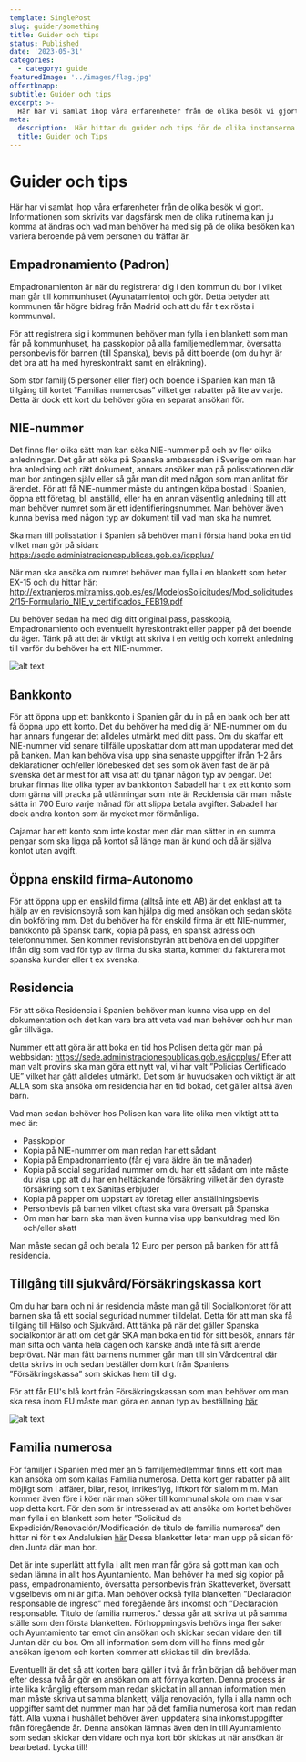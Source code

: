 ```yaml
---
template: SinglePost
slug: guider/something
title: Guider och tips
status: Published
date: '2023-05-31'
categories:
  - category: guide
featuredImage: '../images/flag.jpg'
offertknapp: 
subtitle: Guider och tips
excerpt: >-
  Här har vi samlat ihop våra erfarenheter från de olika besök vi gjort. Informationen som skrivits var dagsfärsk men de olika rutinerna kan ju komma at ändras och vad man behöver ha med sig på de olika besöken kan variera beroende på vem personen du träffar är. 
meta:
  description:  Här hittar du guider och tips för de olika instanserna du kan behöva besöka 
  title: Guider och Tips
---
```


# Guider och tips

Här har vi samlat ihop våra erfarenheter från de olika besök vi gjort. Informationen som skrivits var dagsfärsk men de olika rutinerna kan ju komma at ändras och vad man behöver ha med sig på de olika besöken kan variera beroende på vem personen du träffar är. 

## Empadronamiento (Padron)

Empadronamienton är när du registrerar dig i den kommun du bor i vilket man går till kommunhuset (Ayunatamiento) och gör. Detta betyder att kommunen får högre bidrag från Madrid och att du får t ex rösta i kommunval. 

För att registrera sig i kommunen behöver man fylla i en blankett som man får på kommunhuset, ha passkopior på alla familjemedlemmar, översatta personbevis för barnen (till Spanska), bevis på ditt boende (om du hyr är det bra att ha med hyreskontrakt samt en elräkning).

Som stor familj (5 personer eller fler) och boende i Spanien kan man få tillgång till kortet ”Familias numerosas” vilket ger rabatter på lite av varje. Detta är dock ett kort du behöver göra en separat ansökan för. 

## NIE-nummer

Det finns fler olika sätt man kan söka NIE-nummer på och av fler olika anledningar. Det går att söka på Spanska ambassaden i Sverige om man har bra anledning och rätt dokument, annars ansöker man på polisstationen där man bor antingen själv eller så går man dit med någon som man anlitat för ärendet. För att få NIE-nummer måste du antingen köpa bostad i Spanien, öppna ett företag, bli anställd, eller ha en annan väsentlig anledning till att man behöver numret som är ett identifieringsnummer. Man behöver även kunna bevisa med någon typ av dokument till vad man ska ha numret. 

Ska man till polisstation i Spanien så behöver man i första hand boka en tid vilket man gör på sidan:
https://sede.administracionespublicas.gob.es/icpplus/

När man ska ansöka om numret behöver man fylla i en blankett som heter EX-15 och du hittar här:
http://extranjeros.mitramiss.gob.es/es/ModelosSolicitudes/Mod_solicitudes2/15-Formulario_NIE_y_certificados_FEB19.pdf

Du behöver sedan ha med dig ditt original pass, passkopia, Empadronamiento och eventuellt hyreskontrakt eller papper på det boende du äger. Tänk på att det är viktigt att skriva i en vettig och korrekt anledning till varför du behöver ha ett NIE-nummer.

![alt text](/images/Nerja.jpg "Nerja, Spain")

## Bankkonto

För att öppna upp ett bankkonto i Spanien går du in på en bank och ber att få öppna upp ett konto. Det du behöver ha med dig är NIE-nummer om du har annars fungerar det alldeles utmärkt med ditt pass. Om du skaffar ett NIE-nummer vid senare tillfälle uppskattar dom att man uppdaterar med det på banken. Man kan behöva visa upp sina senaste uppgifter ifrån 1-2 års deklarationer och/eller lönebesked det ses som ok även fast de är på svenska det är mest för att visa att du tjänar någon typ av pengar. Det brukar finnas lite olika typer av bankkonton Sabadell har t ex ett konto som dom gärna vill pracka på utlänningar som inte är Recidensia där man måste sätta in 700 Euro varje månad för att slippa betala avgifter. Sabadell har dock andra konton som är mycket mer förmånliga. 

Cajamar har ett konto som inte kostar men där man sätter in en summa pengar som ska ligga på kontot så länge man är kund och då är själva kontot utan avgift. 

## Öppna enskild firma-Autonomo

För att öppna upp en enskild firma (alltså inte ett AB) är det enklast att ta hjälp av en revisionsbyrå  som kan hjälpa dig med ansökan och sedan sköta din bokföring mm. Det du behöver ha för enskild firma är ett NIE-nummer, bankkonto på Spansk bank, kopia på pass, en spansk adress och telefonnummer. Sen kommer revisionsbyrån att behöva en del uppgifter ifrån dig som vad för typ av firma du ska starta, kommer du fakturera mot spanska kunder eller t ex svenska. 

## Residencia

För att söka Residencia i Spanien behöver man kunna visa upp en del dokumentation och det kan vara bra att veta vad man behöver och hur man går tillväga.

Nummer ett att göra är att boka en tid hos Polisen detta gör man på webbsidan: https://sede.administracionespublicas.gob.es/icpplus/
Efter att man valt provins ska man göra ett nytt val, vi har valt ”Policias Certificado UE” vilket har gått alldeles utmärkt. Det som är huvudsaken och viktigt är att ALLA som ska ansöka om residencia har en tid bokad, det gäller alltså även barn. 

Vad man sedan behöver hos Polisen kan vara lite olika men viktigt att ta med är:
-	Passkopior
-	Kopia på NIE-nummer om man redan har ett sådant
-	Kopia på Empadronamiento (får ej vara äldre än tre månader)
-	Kopia på social seguridad nummer om du har ett sådant om inte måste du visa upp att du har en heltäckande försäkring vilket är den dyraste försäkring som t ex Sanitas erbjuder
-	Kopia på papper om uppstart av företag eller anställningsbevis
-	Personbevis på barnen vilket oftast ska vara översatt på Spanska
-	Om man har barn ska man även kunna visa upp bankutdrag med lön och/eller skatt

Man måste sedan gå och betala 12 Euro per person på banken för att få residencia. 

## Tillgång till sjukvård/Försäkringskassa kort

Om du har barn och ni är residencia måste man gå till Socialkontoret för att barnen ska få ett social seguridad nummer tilldelat. Detta för att man ska få tillgång till Hälso och Sjukvård. Att tänka på när det gäller Spanska socialkontor är att om det går SKA man boka en tid för sitt besök, annars får man sitta och vänta hela dagen och kanske ändå inte få sitt ärende beprövat. När man fått barnens nummer går man till sin Vårdcentral där detta skrivs in och sedan beställer dom kort från Spaniens ”Försäkringskassa” som skickas hem till dig. 

För att får EU's blå kort från Försäkringskassan som man behöver om man ska resa inom EU måste man göra en annan typ av beställning [här](https://sede.seg-social.gob.es/wps/portal/sede/sede/Ciudadanos/!ut/p/z1/pZJdT4MwFIb_il5wSXpK-SiXLBrc3EeQMEZvSIFu1kjZBk799xZ3YWIim6G96sl7znPy9kUMbRBT_CR3vJON4q_6nTE3J9i1sQ94HsL0HoJk8Zj4JCKh5aI1YoiVqtt3zyhrRSXyslGdULJq2lwoA_qaAaV8q3jFVdMawFvZakUp-U3Llez4UfJ-yr6UFcqKwqZU-JZZeCBMu_KxWRBMTYpduiWk8re2g9KhtcAHxIa3PvfDHye42B8LhWaXRNo7-XI4sEAb1Hvy0aHNCIeGeVN8De9amAGWvraLMm2U9wMFCLU9yQTiNVgYQoLSkxTvKFHNsdZxif_5jw_wmxDiyOkJKzp9ijBQbyThPN5ZUcAzsObgLigEfhQn8yUm4Nkjx6e9_kIUvwUDWdvXNSWf0gxTkxXOrs7vJkszm51ABrdfVdPTNQ!!/dz/d5/L2dBISEvZ0FBIS9nQSEh/)


![alt text](/images/Granada.jpg "Granada, Spain")

## Familia numerosa

För familjer i Spanien med mer än 5 familjemedlemmar finns ett kort man kan ansöka om som kallas Familia numerosa. Detta kort ger rabatter på allt möjligt som i affärer, bilar, resor, inrikesflyg, liftkort för slalom m m. Man kommer även före i köer när man söker till kommunal skola om man visar upp detta kort. För den som är intresserad av att ansöka om kortet behöver man fylla i en blankett som heter ”Solicitud de Expedición/Renovación/Modificación de titulo de familia numerosa” den hittar ni för t ex Andalulsien [här](https://www.juntadeandalucia.es/servicios/sede/tramites/procedimientos/detalle/7.html) Dessa blanketter letar man upp på sidan för den Junta där man bor. 

Det är inte superlätt att fylla i allt men man får göra så gott man kan och sedan lämna in allt hos Ayuntamiento. Man behöver ha med sig kopior på pass, empadronamiento, översatta personbevis från Skatteverket, översatt vigselbevis om ni är gifta. Man behöver också fylla blanketten ”Declaración responsable de ingreso” med föregående års inkomst och ”Declaración responsable. Titulo de familia numeros.” dessa går att skriva ut på samma ställe som den första blanketten. Förhoppningsvis behövs inga fler saker och Ayuntamiento tar emot din ansökan och skickar sedan vidare den till Juntan där du bor.  Om all information som dom vill ha finns med går ansökan igenom och korten kommer att skickas till din brevlåda. 

Eventuellt är det så att korten bara gäller i två år från början då behöver man efter dessa två år gör en ansökan om att förnya korten. Denna process är inte lika krånglig eftersom man redan skickat in all annan information men man måste skriva ut samma blankett, välja renovación, fylla i alla namn och uppgifter samt det nummer man har på det familia numerosa kort man redan fått. Alla vuxna i hushållet behöver även uppdatera sina inkomstuppgifter från föregående år. Denna ansökan lämnas även den in till Ayuntamiento som sedan skickar den vidare och nya kort bör skickas ut när ansökan är bearbetad. Lycka till!
